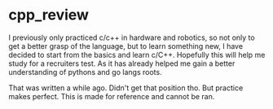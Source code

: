 # cpp_review
I previously only practiced c/c++ in hardware and robotics, so not only to get a better grasp of the language, but to learn something new, I have decided to start from the basics and learn c/C++. Hopefully this will help me study for a recruiters test. As it has already helped me gain a better understanding of pythons and go langs roots.

That was written a while ago. Didn't get that position tho. But practice makes perfect. This is made for reference and cannot be ran.

